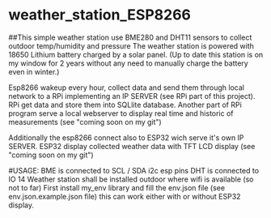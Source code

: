 # weather_station_ESP8266

##This simple weather station use BME280 and DHT11 sensors to collect outdoor temp/humidity and pressure
The weather station is powered with 18650 Lithium battery charged by a solar panel.
(Up to date this station is on my window for 2 years without any need to manually charge the battery even in winter.)

Esp8266 wakeup every hour, collect data and send them through local network to a RPi implementing an IP SERVER (see RPi part of this project).
RPi get data and store them into SQLlite database.
Another part of RPi program serve a local webserver to display real time and historic of measurements (see "coming soon on my git")

Additionally the esp8266 connect also to ESP32 wich serve it's own IP SERVER.
ESP32 display collected weather data with TFT LCD display (see "coming soon on my git")

#USAGE:
BME is connected to SCL / SDA i2c esp pins
DHT is connected to IO 14
Weather station shall be installed outdoor where wifi is available (so not to far)
First install my_env library and fill the env.json file (see env.json.example.json file)
this can work either with or without ESP32 display.
